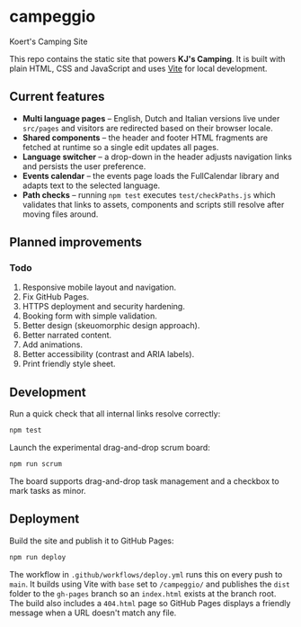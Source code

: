 # campeggio
Koert's Camping Site

This repo contains the static site that powers **KJ's Camping**. It is built with plain HTML, CSS and JavaScript and uses [Vite](https://vitejs.dev/) for local development.

## Current features

- **Multi language pages** – English, Dutch and Italian versions live under `src/pages` and visitors are redirected based on their browser locale.
- **Shared components** – the header and footer HTML fragments are fetched at runtime so a single edit updates all pages.
- **Language switcher** – a drop-down in the header adjusts navigation links and persists the user preference.
- **Events calendar** – the events page loads the FullCalendar library and adapts text to the selected language.
- **Path checks** – running `npm test` executes `test/checkPaths.js` which validates that links to assets, components and scripts still resolve after moving files around.

## Planned improvements

### Todo
1. Responsive mobile layout and navigation.
2. Fix GitHub Pages.
3. HTTPS deployment and security hardening.
4. Booking form with simple validation.
5. Better design (skeuomorphic design approach).
6. Better narrated content.
7. Add animations.
8. Better accessibility (contrast and ARIA labels).
9. Print friendly style sheet.

## Development

Run a quick check that all internal links resolve correctly:

```bash
npm test
```

Launch the experimental drag-and-drop scrum board:

```bash
npm run scrum
```
The board supports drag-and-drop task management and a checkbox to mark tasks as minor.

## Deployment

Build the site and publish it to GitHub Pages:

```bash
npm run deploy
```
The workflow in `.github/workflows/deploy.yml` runs this on every push to `main`.
It builds using Vite with `base` set to `/campeggio/` and publishes the `dist`
folder to the `gh-pages` branch so an `index.html` exists at the branch root.
The build also includes a `404.html` page so GitHub Pages displays a friendly
message when a URL doesn't match any file.
